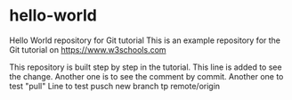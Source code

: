 # hello-world
Hello World repository for Git tutorial
This is an example repository for the Git tutorial on https://www.w3schools.com

This repository is built step by step in the tutorial.
This line is added to see the change.
Another one is to see the comment by commit.
Another one to test "pull"
Line to test pusch new branch tp remote/origin
